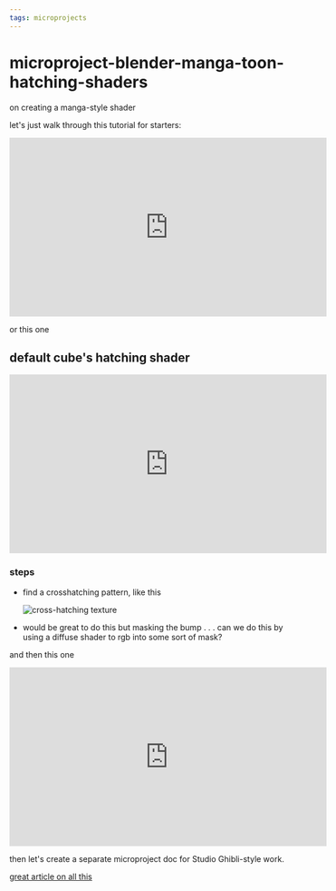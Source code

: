 ```yaml
---
tags: microprojects
---
```


# microproject-blender-manga-toon-hatching-shaders

on creating a manga-style shader

let's just walk through this tutorial for starters:

<iframe width="560" height="315" src="https://www.youtube.com/embed/508pwYME-w4" title="YouTube video player" frameborder="0" allow="accelerometer; autoplay; clipboard-write; encrypted-media; gyroscope; picture-in-picture" allowfullscreen></iframe>

or this one

## default cube's hatching shader
<iframe width="560" height="315" src="https://www.youtube.com/embed/__w7jl_7m_I" title="YouTube video player" frameborder="0" allow="accelerometer; autoplay; clipboard-write; encrypted-media; gyroscope; picture-in-picture" allowfullscreen></iframe>


### steps

* find a crosshatching pattern, like this

    ![cross-hatching texture](https://preview.pixlr.com/images/800wm/1325/1/1325101069.jpg)



* would be great to do this but masking the bump . . . can we do this by using a diffuse shader to rgb into some sort of mask?


and then this one

<iframe width="560" height="315" src="https://www.youtube.com/embed/2ZR5XIjBmho" title="YouTube video player" frameborder="0" allow="accelerometer; autoplay; clipboard-write; encrypted-media; gyroscope; picture-in-picture" allowfullscreen></iframe>

then let's create a separate microproject doc for Studio Ghibli-style work.

[great article on all this](https://sinestesia.co/blog/freebies/crosshatching-with-eevee/)



